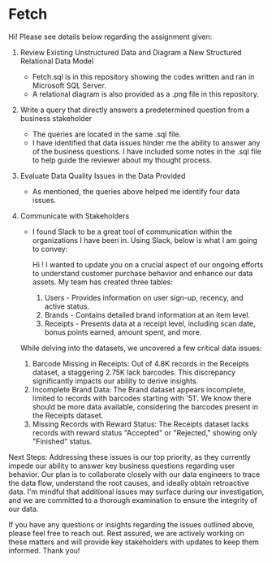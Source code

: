 # Fetch

Hi! Please see details below regarding the assignment given:

1. Review Existing Unstructured Data and Diagram a New Structured Relational Data Model
    - Fetch.sql is in this repository showing the codes written and ran in Microsoft SQL Server. 
    - A relational diagram is also provided as a .png file in this repository.
2. Write a query that directly answers a predetermined question from a business stakeholder
   - The queries are located in the same .sql file.
   - I have identified that data issues hinder me the ability to answer any of the business questions. I have included some notes in the .sql file to help guide the reviewer about my thought process.
3. Evaluate Data Quality Issues in the Data Provided
   - As mentioned, the queries above helped me identify four data issues.
4. Communicate with Stakeholders
   - I found Slack to be a great tool of communication within the organizations I have been in. Using Slack, below is what I am going to convey:

     Hi <name>! I wanted to update you on a crucial aspect of our ongoing efforts to understand customer purchase behavior and enhance our data assets. My team has created three tables:
     1. Users - Provides information on user sign-up, recency, and active status.
     2. Brands - Contains detailed brand information at an item level.
     3. Receipts - Presents data at a receipt level, including scan date, bonus points earned, amount spent, and more.
    
    While delving into the datasets, we uncovered a few critical data issues:
    1. Barcode Missing in Receipts: Out of 4.8K records in the Receipts dataset, a staggering 2.75K lack barcodes. This discrepancy significantly impacts our ability to derive insights.
    2. Incomplete Brand Data: The Brand dataset appears incomplete, limited to records with barcodes starting with '51'. We know there should be more data available, considering the barcodes present in the Receipts dataset.
    3. Missing Records with Reward Status: The Receipts dataset lacks records with reward status "Accepted" or "Rejected," showing only "Finished" status. 

 Next Steps:
 Addressing these issues is our top priority, as they currently impede our ability to answer key business questions regarding user behavior. Our plan is to collaborate closely with our data engineers to trace the data flow, understand the root causes, and ideally obtain retroactive data.
 I'm mindful that additional issues may surface during our investigation, and we are committed to a thorough examination to ensure the integrity of our data.
  
  If you have any questions or insights regarding the issues outlined above, please feel free to reach out. Rest assured, we are actively working on these matters and will provide key stakeholders with updates to keep them informed. Thank you!
